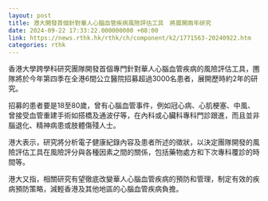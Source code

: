 ```yaml
---
layout: post
title: 港大開發首個針對華人心腦血管疾病風險評估工具　將展開兩年研究
date: 2024-09-22 17:33:22.000000000 +08:00
link: https://news.rthk.hk/rthk/ch/component/k2/1771563-20240922.htm
categories: rthk
---
```


香港大學跨學科研究團隊開發首個專門針對華人心腦血管疾病的風險評估工具，圑隊將於今年第四季在全港6間公立醫院招募超過3000名患者，展開歷時約2年的研究。

招募的患者要是18至80歲，曾有心腦血管事件，例如冠心病、心肌梗塞、中風、曾接受血管重建手術如搭橋及通波仔等，在內科或心臟科專科門診跟進，而且並非腦退化、精神病患或肢體傷殘人士。

港大表示，研究將分析電子健康紀錄內容及患者所述的徵狀，以決定團隊開發的風險評估工具在風險評分與各種因素之間的關係，包括藥物處方和下次專科覆診的時間等。

港大又指，相關研究有望徹底改變華人心腦血管疾病的預防和管理，制定有效的疾病預防策略，減輕香港及其他地區的心腦血管疾病負擔。
